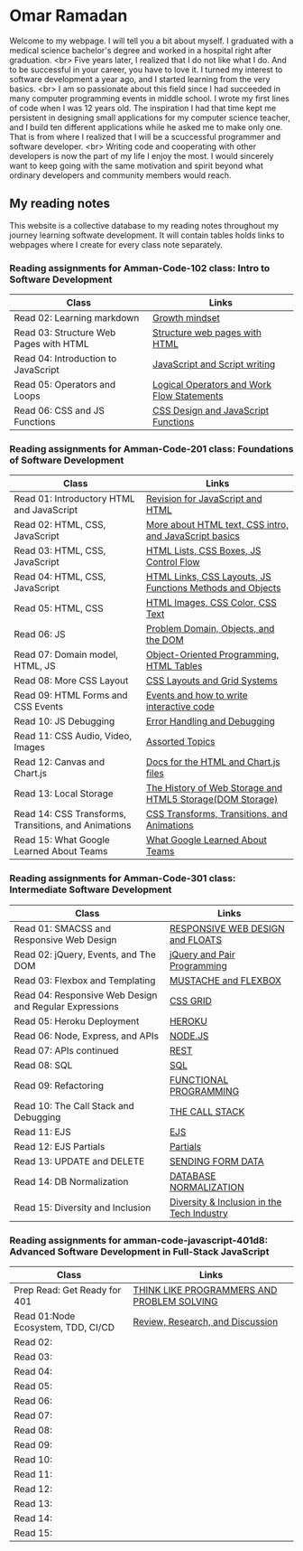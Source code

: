 # Omar Ramadan

Welcome to my webpage. I will tell you a bit about myself. I graduated with a medical science bachelor's degree and worked in a hospital right after graduation.
\<br> Five years later, I realized that I do not like what I do. And to be successful in your career, you have to love it. I turned my interest to software development a year ago, and I started learning from the very basics.
\<br>
I am so passionate about this field since I had succeeded in many computer programming events in middle school. I wrote my first lines of code when I was 12 years old. The inspiration I had that time kept me persistent in designing small applications for my computer science teacher, and I build ten different applications while he asked me to make only one. That is from where I realized that I will be a scuccessful programmer and software developer. \<br>
Writing code and cooperating with other developers is now the part of my life I enjoy the most. I would sincerely want to keep going with the same motivation and spirit beyond what ordinary developers and community members would reach.

## My reading notes

This website is a collective database to my reading notes throughout my journey learning softwate development. It will contain tables holds links to webpages where I create for every class note separately.

### Reading assignments for Amman-Code-102 class: Intro to Software Development

| Class                                  | Links                                                                  |
| -------------------------------------- | ---------------------------------------------------------------------- |
| Read 02: Learning markdown             | [Growth mindset](Amman-Code-102/read02.md)                             |
| Read 03: Structure Web Pages with HTML | [Structure web pages with HTML](Amman-Code-102/read03.md)              |
| Read 04: Introduction to JavaScript    | [JavaScript and Script writing](Amman-Code-102/read04.md)              |
| Read 05: Operators and Loops           | [Logical Operators and Work Flow Statements](Amman-Code-102/read05.md) |
| Read 06: CSS and JS Functions          | [CSS Design and JavaScript Functions](Amman-Code-102/read06.md)        |

### Reading assignments for Amman-Code-201 class: Foundations of Software Development

| Class                                                | Links                                                                                 |
| ---------------------------------------------------- | ------------------------------------------------------------------------------------- |
| Read 01: Introductory HTML and JavaScript            | [Revision for JavaScript and HTML](Amman-Code-201/read01.md)                          |
| Read 02: HTML, CSS, JavaScript                       | [More about HTML text, CSS intro, and JavaScript basics](Amman-Code-201/read02.md)    |
| Read 03: HTML, CSS, JavaScript                       | [HTML Lists, CSS Boxes, JS Control Flow](Amman-Code-201/read03.md)                    |
| Read 04: HTML, CSS, JavaScript                       | [HTML Links, CSS Layouts, JS Functions Methods and Objects](Amman-Code-201/read04.md) |
| Read 05: HTML, CSS                                   | [HTML Images, CSS Color, CSS Text](Amman-Code-201/read05.md)                          |
| Read 06: JS                                          | [Problem Domain, Objects, and the DOM](Amman-Code-201/read06.md)                      |
| Read 07: Domain model, HTML, JS                      | [Object-Oriented Programming, HTML Tables](Amman-Code-201/read07.md)                  |
| Read 08: More CSS Layout                             | [CSS Layouts and Grid Systems](Amman-Code-201/read08.md)                              |
| Read 09: HTML Forms and CSS Events                   | [Events and how to write interactive code](Amman-Code-201/read09.md)                  |
| Read 10: JS Debugging                                | [Error Handling and Debugging](Amman-Code-201/read10.md)                              |
| Read 11: CSS Audio, Video, Images                    | [Assorted Topics](Amman-Code-201/read11.md)                                           |
| Read 12: Canvas and Chart.js                         | [Docs for the HTML and Chart.js files](Amman-Code-201/read12.md)                      |
| Read 13: Local Storage                               | [The History of Web Storage and HTML5 Storage(DOM Storage)](Amman-Code-201/read13.md) |
| Read 14: CSS Transforms, Transitions, and Animations | [CSS Transforms, Transitions, and Animations](Amman-Code-201/read14.md)               |
| Read 15: What Google Learned About Teams             | [What Google Learned About Teams](Amman-Code-201/read15.md)                           |

### Reading assignments for Amman-Code-301 class: Intermediate Software Development

| Class                                                  | Links                                                                  |
| ------------------------------------------------------ | ---------------------------------------------------------------------- |
| Read 01: SMACSS and Responsive Web Design              | [RESPONSIVE WEB DESIGN and FLOATS](Amman-Code-301/read01.md)           |
| Read 02: jQuery, Events, and The DOM                   | [jQuery and Pair Programming](Amman-Code-301/read02.md)                |
| Read 03: Flexbox and Templating                        | [MUSTACHE and FLEXBOX](Amman-Code-301/read03.md)                       |
| Read 04: Responsive Web Design and Regular Expressions | [CSS GRID](Amman-Code-301/read04.md)                                   |
| Read 05: Heroku Deployment                             | [HEROKU](Amman-Code-301/read05.md)                                     |
| Read 06: Node, Express, and APIs                       | [NODE.JS](Amman-Code-301/read06.md)                                    |
| Read 07: APIs continued                                | [REST](Amman-Code-301/read07.md)                                       |
| Read 08: SQL                                           | [SQL](Amman-Code-301/read08.md)                                        |
| Read 09: Refactoring                                   | [FUNCTIONAL PROGRAMMING](Amman-Code-301/read09.md)                     |
| Read 10: The Call Stack and Debugging                  | [THE CALL STACK](Amman-Code-301/read10.md)                             |
| Read 11: EJS                                           | [EJS](Amman-Code-301/read11.md)                                        |
| Read 12: EJS Partials                                  | [Partials](Amman-Code-301/read12.md)                                   |
| Read 13: UPDATE and DELETE                             | [SENDING FORM DATA](Amman-Code-301/read13.md)                          |
| Read 14: DB Normalization                              | [DATABASE NORMALIZATION](Amman-Code-301/read14.md)                     |
| Read 15: Diversity and Inclusion                       | [Diversity & Inclusion in the Tech Industry](Amman-Code-301/read15.md) |

### Reading assignments for amman-code-javascript-401d8: Advanced Software Development in Full-Stack JavaScript

| Class                              | Links                                                                    |
| ---------------------------------- | ------------------------------------------------------------------------ |
| Prep Read: Get Ready for 401       | [THINK LIKE PROGRAMMERS AND PROBLEM SOLVING](Amman-Code-401/propread.md) |
| Read 01:Node Ecosystem, TDD, CI/CD | [Review, Research, and Discussion](Amman-Code-401/read01.md)             |
| Read 02:                           | [](Amman-Code-401/read02.md)                                             |
| Read 03:                           | [](Amman-Code-401/read03.md)                                             |
| Read 04:                           | [](Amman-Code-401/read04.md)                                             |
| Read 05:                           | [](Amman-Code-401/read05.md)                                             |
| Read 06:                           | [](Amman-Code-401/read06.md)                                             |
| Read 07:                           | [](Amman-Code-401/read07.md)                                             |
| Read 08:                           | [](Amman-Code-401/read08.md)                                             |
| Read 09:                           | [](Amman-Code-401/read09.md)                                             |
| Read 10:                           | [](Amman-Code-401/read10.md)                                             |
| Read 11:                           | [](Amman-Code-401/read11.md)                                             |
| Read 12:                           | [](Amman-Code-401/read12.md)                                             |
| Read 13:                           | [](Amman-Code-401/read13.md)                                             |
| Read 14:                           | [](Amman-Code-401/read14.md)                                             |
| Read 15:                           | [](Amman-Code-401/read15.md)                                             |
